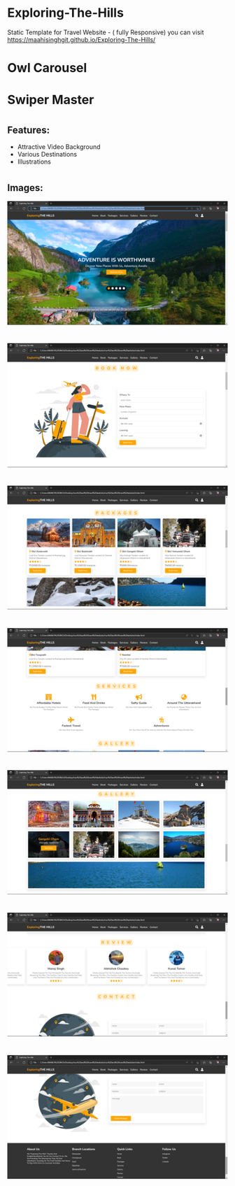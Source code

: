 # Exploring-The-Hills
Static Template for Travel Website - ( fully Responsive)
you can visit https://maahisinghgit.github.io/Exploring-The-Hills/

#
# Owl Carousel
# Swiper Master

#
## Features:
* Attractive Video Background
* Various Destinations
* Illustrations 

#
## Images:
![screenshot 176](https://github.com/MaahiSinghGit/Exploring-The-Hills/blob/main/images/sc1.png)
#
![screenshot 177](https://github.com/MaahiSinghGit/Exploring-The-Hills/blob/main/images/sc2.png)
#
![screenshot 178](https://github.com/MaahiSinghGit/Exploring-The-Hills/blob/main/images/sc3.png)
#
![screenshot 179](https://github.com/MaahiSinghGit/Exploring-The-Hills/blob/main/images/sc4.png)
#
![screenshot 180](https://github.com/MaahiSinghGit/Exploring-The-Hills/blob/main/images/sc5.png)
#
![screenshot 181](https://github.com/MaahiSinghGit/Exploring-The-Hills/blob/main/images/sc6.png)
#
![screenshot 181](https://github.com/MaahiSinghGit/Exploring-The-Hills/blob/main/images/sc7.png)

